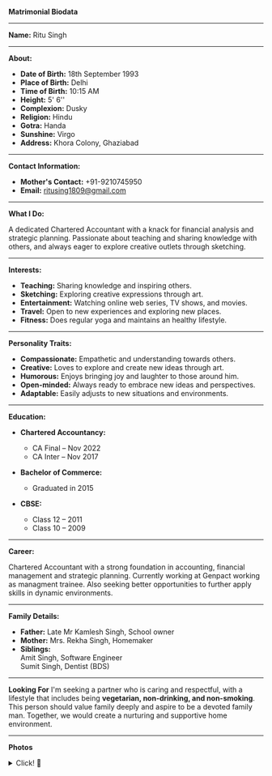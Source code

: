 **Matrimonial Biodata**

---

**Name:** Ritu Singh

---

**About:**

- **Date of Birth:** 18th September 1993
- **Place of Birth:** Delhi
- **Time of Birth:** 10:15 AM
- **Height:** 5' 6''
- **Complexion:** Dusky
- **Religion:** Hindu
- **Gotra:** Handa
- **Sunshine:** Virgo
- **Address:** Khora Colony, Ghaziabad

---

**Contact Information:**

- **Mother's Contact:** +91-9210745950
- **Email:** ritusing1809@gmail.com

---

**What I Do:**

A dedicated Chartered Accountant with a knack for financial analysis and strategic planning. Passionate about teaching and sharing knowledge with others, and always eager to explore creative outlets through sketching.

---

**Interests:**

- **Teaching:** Sharing knowledge and inspiring others.
- **Sketching:** Exploring creative expressions through art.
- **Entertainment:** Watching online web series, TV shows, and movies.
- **Travel:** Open to new experiences and exploring new places.
- **Fitness:** Does regular yoga and maintains an healthy lifestyle.

---

**Personality Traits:**

- **Compassionate:** Empathetic and understanding towards others.
- **Creative:** Loves to explore and create new ideas through art.
- **Humorous:** Enjoys bringing joy and laughter to those around him.
- **Open-minded:** Always ready to embrace new ideas and perspectives.
- **Adaptable:** Easily adjusts to new situations and environments.

---

**Education:**

- **Chartered Accountancy:**
  - CA Final – Nov 2022
  - CA Inter – Nov 2017

- **Bachelor of Commerce:** 
  - Graduated in 2015

- **CBSE:**
  - Class 12 – 2011
  - Class 10 – 2009

---

**Career:**

Chartered Accountant with a strong foundation in accounting, financial management and strategic planning. Currently working at Genpact working as managment trainee. Also seeking better opportunities to further apply skills in dynamic environments.

---

**Family Details:**

- **Father:** Late Mr Kamlesh Singh, School owner
- **Mother:** Mrs. Rekha Singh, Homemaker
- **Siblings:**  
  Amit Singh, Software Engineer  
  Sumit Singh, Dentist (BDS)

---

**Looking For**
I'm seeking a partner who is caring and respectful, with a lifestyle that includes being **vegetarian, non-drinking, and non-smoking**. This person should value family deeply and aspire to be a devoted family man. Together, we would create a nurturing and supportive home environment.

---

**Photos**
<details>
  <summary> Click! 📸 </summary>
  <img src="jpeg/image-1.jpeg">
  <img src="jpeg/image-2.jpeg">
  <img src="jpeg/image-4.jpeg">
  <img src="jpeg/image-5.jpeg">
</details>

